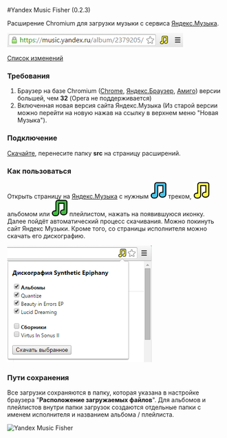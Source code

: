 #Yandex Music Fisher (0.2.3)

Расширение Chromium для загрузки музыки с сервиса [Яндекс.Музыка](http://music.yandex.ru/).

![Yandex Music Fisher](/publish/screen.png)

[Список изменений](/changes.md)

### Требования
1. Браузер на базе Chromium ([Chrome](http://www.google.com/chrome),
 [Яндекс.Браузер](http://browser.yandex.ru), [Амиго](http://amigo.mail.ru)) версии большей, чем __32__
 (Opera не поддерживается)
2. Включенная новая версия сайта Яндекс.Музыка
 (Из старой версии можно перейти на новую нажав на ссылку в верхнем меню "Новая Музыка").


### Подключение

[Скачайте](https://github.com/egoroof/yandex-music-fisher/archive/master.zip), 
перенесите папку __src__ на страницу расширений.

### Как пользоваться

Открыть страницу на [Яндекс.Музыка](http://music.yandex.ru/) с нужным ![blue](/src/img/blue.png) треком,
 ![yellow](/src/img/yellow.png) альбомом или ![green](/src/img/green.png) плейлистом, нажать на появившуюся иконку.
 Далее пойдёт автоматический процесс скачивания. Можно покинуть сайт Яндекс Музыки.
 Кроме того, со страницы исполнителя можно скачать его дискографию.

![Yandex Music Fisher](/publish/discography.png)

### Пути сохранения

Все загрузки сохраняются в папку, которая указана в настройке браузера "__Расположение загружаемых файлов__".
Для альбомов и плейлистов внутри папки загрузок создаются отдельные папки с именем исполнителя и названием альбома / плейлиста.

![Yandex Music Fisher](/publish/notifications.png)
